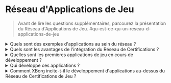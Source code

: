 # Réseau d'Applications de Jeu

> Avant de lire les questions supplémentaires, parcourez la présentation du Réseau d'Applications de Jeu. #qu-est-ce-qu-un-reseau-d-applications-de-jeu

<details>

<summary>Quels sont des exemples d'applications au sein du réseau ?</summary>

* **Plateforme de lancement Soulbound** : Connecte les joueurs avec des jeux basés sur leur identité numérique afin que les jeux puissent offrir des opportunités d'investissement uniques aux joueurs qui apprécient le genre correspondant.
* **Application d'engagement des joueurs (gamerbase.gg)** : Une couche d'engagement par-dessus tous les jeux et communautés connectés à un avatar unique. Cela sert d'excellent outil d'acquisition pour les jeux et les communautés de joueurs.
* **Intégration en jeu** : Intégrer la couche de certification au sein d'un jeu et offrir des modes de jeu uniques et des avantages pour les experts du genre.
* **Protocole de communication** : Permettre aux marques de se connecter avec les joueurs en fonction de leurs certificats. Les joueurs peuvent fixer des frais de communication.
* **Prêt d'actifs basé sur la réputation** : Prêter vos actifs non pas sur la base de garanties, mais sur vos certificats et votre réputation.
* **Matchmaking** : Permettre un matchmaking en jeu plus efficace basé sur l'historique complet des joueurs.
* **Communautés de jeu décentralisées** : Une application qui permet la création de communautés de jeu décentralisées.
* **Scouting de joueurs d'esports** : Une application qui permet le scouting de joueurs d'esports par des équipes d'esports ou des communautés de jeu décentralisées.
* **Plateforme de tournois** : Une plateforme de tournois plus efficace, conditionnée par la performance de certains joueurs.
* **Application de données de jeu** : Une application de rencontres qui associe les joueurs en fonction de leurs certificats.

</details>

<details>

<summary>Quels sont les avantages de l'intégration du Réseau de Certifications ?</summary>

L'utilisation du réseau de certifications par les développeurs offre un processus d'intégration des joueurs fluide et rationalisé, conduisant à une efficacité opérationnelle accrue et, plus important encore, à une expérience utilisateur améliorée pour les joueurs. Les avantages offerts par le réseau de certifications sont vastes, de sorte que toute application de jeu qui l'intègre est en mesure de fournir une expérience sans pareil à sa base d'utilisateurs.

</details>

<details>

<summary>Quelles sont les premières applications de jeu en cours de développement ?</summary>

La plateforme de lancement Soulbound et l'application d'engagement des joueurs.

</details>

<details>

<summary>Qui développe ces applications ?</summary>

XBorg Labs est le principal développeur de ces applications. Cependant, après la décentralisation, nous avons l'intention d'ouvrir le développement de ces applications à tous les développeurs.

</details>

<details>

<summary>Comment XBorg incite-t-il le développement d'applications au-dessus du Réseau de Certifications de Jeu ?</summary>

Un programme de subventions permettra d'inciter au développement d'applications.

</details>